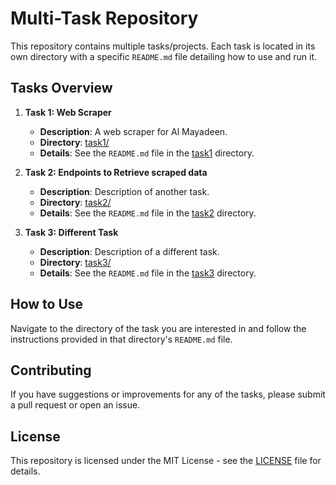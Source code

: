 # Multi-Task Repository

This repository contains multiple tasks/projects. Each task is located in its own directory with a specific `README.md` file detailing how to use and run it.

## Tasks Overview

1. **Task 1: Web Scraper**
   - **Description**: A web scraper for Al Mayadeen.
   - **Directory**: [task1/](Task1/)
   - **Details**: See the `README.md` file in the [task1](Task1/) directory.

2. **Task 2: Endpoints to Retrieve scraped data**
   - **Description**: Description of another task.
   - **Directory**: [task2/](Task2/)
   - **Details**: See the `README.md` file in the [task2](Task2/) directory.

3. **Task 3: Different Task**
   - **Description**: Description of a different task.
   - **Directory**: [task3/](Task3/)
   - **Details**: See the `README.md` file in the [task3](Task3/) directory.

## How to Use

Navigate to the directory of the task you are interested in and follow the instructions provided in that directory's `README.md` file.

## Contributing

If you have suggestions or improvements for any of the tasks, please submit a pull request or open an issue.

## License

This repository is licensed under the MIT License - see the [LICENSE](LICENSE) file for details.
